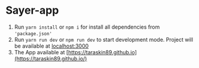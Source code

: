 # Sayer-app

1. Run ```yarn install``` or ```npm i``` for install all dependencies from ```'package.json'```
2. Run ```yarn run dev``` or ```npm run dev``` to start development mode. Project will be available at [localhost:3000](localhost:3000/)
3. The App available at  [https://taraskin89.github.io](https://taraskin89.github.io/)
